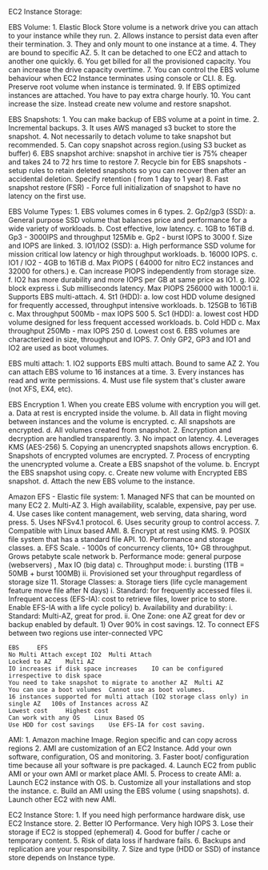 EC2 Instance Storage:

EBS Volume:
	1. Elastic Block Store volume is a network drive you can attach to your instance while they run.
	2. Allows instance to persist data even after their termination.
	3. They and only mount to one instance at a time.
	4. They are bound to specific AZ.
	5. It can be detached to one EC2 and attach to another one quickly.
	6. You get billed for all the provisioned capacity. You can increase the drive capacity overtime.
	7. You can control the EBS volume behaviour when EC2 Instance terminates using console or CLI.
	8. Eg. Preserve root volume when instance is terminated.
	9. If EBS optimized instances are attached. You have to pay extra charge hourly.
	10. You cant increase the size. Instead create new volume and restore snapshot.

EBS Snapshots:
	1. You can make backup of EBS volume at a point in time.
	2. Incremental backups.
	3. It uses AWS managed s3 bucket to store the snapshot.
	4. Not necessarily to detach volume to take snapshot but recommended.
	5. Can copy snapshot across region.(using S3 bucket as buffer)
	6. EBS snapshot archive: snapshot in archive tier is 75% cheaper and takes 24 to 72 hrs time to restore
	7. Recycle bin for EBS snapshots - setup rules to retain deleted snapshots so you can recover then after an accidental deletion. Specify retention ( from 1 day to 1 year)
	8. Fast snapshot restore (FSR) - Force full initialization of snapshot to have no latency on the first use.

EBS Volume Types:
	1. EBS volumes comes in 6 types.
	2. Gp2/gp3 (SSD): 
		a. General purpose SSD volume that balances price and performance for a wide variety of workloads.
		b. Cost effective, low latency.
		c. 1GB to 16TiB
		d. Gp3 - 3000IPS and throughput 125Mib
		e. Gp2 - burst IOPS to 3000
		f. Size and IOPS are linked.
	3.  IO1/IO2 (SSD): 
		a. High performance SSD volume for mission critical low latency or high throughput workloads.
		b. 16000 IOPS.
		c. IO1 / IO2 - 4GB to 16TiB
		d. Max PIOPS ( 64000 for nitro EC2 instances and 32000 for others.)
		e. Can increase PIOPS independently from storage size.
		f. IO2 has more durability and more IOPS per GB at same price as IO1.
		g. IO2 block express
			i. Sub milliseconds latency. Max PIOPS 256000 with 1000:1
			ii. Supports EBS multi-attach.
	4. St1 (HDD): 
		a. low cost HDD volume designed for frequently accessed, throughput intensive workloads.
		b. 125GB to 16TiB
		c. Max throughput 500Mb - max IOPS 500
	5. Sc1 (HDD): 
		a. lowest cost HDD volume designed for less frequent accessed workloads.
		b. Cold HDD
		c. Max throughput 250Mb - max IOPS 250
		d. Lowest cost
	6. EBS volumes are characterized in size, throughput and IOPS.
	7. Only GP2, GP3 and IO1 and IO2 are used as boot volumes. 
	
EBS multi attach:
	1. IO2 supports EBS multi attach. Bound to same AZ
	2. You can attach EBS volume to 16 instances at a time.
	3. Every instances has read and write permissions.
	4. Must use file system that's cluster aware (not XFS, EX4, etc).

EBS Encryption
	1. When you create EBS volume with encryption you will get.
		a. Data at rest is encrypted inside the volume.
		b. All data in flight moving between instances and the volume is encrypted.
		c. All snapshots are encrypted.
		d. All volumes created from snapshot.
	2. Encryption and decryption are handled transparently.
	3. No impact on latency.
	4. Leverages KMS (AES-256)
	5. Copying an unencrypted snapshots allows encryption.
	6. Snapshots of encrypted volumes are encrypted.
	7. Process of encrypting the unencrypted volume
		a. Create a EBS snapshot of the volume.
		b. Encrypt the EBS snapshot using copy.
		c. Create new volume with Encrypted EBS snapshot.
		d. Attach the new EBS volume to the instance.
		
Amazon EFS - Elastic file system:
	1. Managed NFS that can be mounted on many EC2 
	2. Multi-AZ
	3. High availability, scalable, expensive, pay per use.
	4. Use cases like content management, web serving, data sharing, word press.
	5. Uses NFSv4.1 protocol.
	6. Uses security group to control access.
	7. Compatible with Linux based AMI.
	8. Encrypt at rest using KMS.
	9. POSIX file system that has a standard file API.
	10. Performance and storage classes.
		a. EFS Scale. - 1000s of concurrency clients, 10+ GB throughput. Grows petabyte scale network
		b. Performance mode: general purpose (webservers) , Max IO (big data)
		c. Throughput mode:
			i. bursting (1TB = 50MB + burst 100MB)
			ii. Provisioned set your throughput regardless of storage size
	11. Storage Classes:
		a. Storage tiers (life cycle management feature move file after N days)
			i. Standard: for frequently accessed files
			ii. Infrequent access (EFS-IA): cost to retrieve files, lower price to store. Enable EFS-IA with a life cycle policy)
		b. Availability and durability:
			i. Standard: Multi-AZ, great for prod.
			ii. One Zone: one AZ great for dev or backup enabled by default.
				1) Over 90% in cost savings.
	12. To connect EFS between two regions use inter-connected VPC 

	EBS 	EFS
	No Multi Attach except IO2	Multi Attach
	Locked to AZ	Multi AZ
	IO increases if disk space increases	IO can be configured irrespective to disk space
	You need to take snapshot to migrate to another AZ	Multi AZ
	You can use a boot volumes	Cannot use as boot volumes.
	16 instances supported for multi attach (IO2 storage class only) in single AZ	100s of Instances across AZ
	Lowest cost 	Highest cost
	Can work with any OS	Linux Based OS
	Use HDD for cost savings	Use EFS-IA for cost saving.

AMI:
	1. Amazon machine Image. Region specific and can copy across regions
	2. AMI are customization of an EC2 Instance. Add your own software, configuration, OS and monitoring.
	3. Faster boot/ configuration time because all your software is pre packaged.
	4. Launch EC2 from public AMI or your own AMI or market place AMI.
	5. Process to create AMI:
		a. Launch EC2 instance with OS.
		b. Customize all your installations and stop the instance.
		c. Build an AMI using the EBS volume ( using snapshots).
		d. Launch other EC2 with new AMI.

EC2 Instance Store:
	1. If you need high performance hardware disk, use EC2 Instance store.
	2. Better IO Performance. Very high IOPS
	3. Lose their storage if EC2 is stopped (ephemeral)
	4. Good for buffer / cache or temporary content.
	5. Risk of data loss if hardware fails.
	6. Backups and replication are your responsibility.
	7. Size and type (HDD or SSD) of instance store depends on Instance type.
